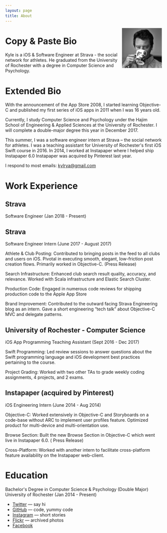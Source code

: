 ```yaml
---
layout: page
title: About
---
```


<img src="portrait.jpg" class="profile-picture" width="128" align="right">

# Copy & Paste Bio
Kyle is a iOS & Software Engineer at Strava - the social network for athletes. He graduated from the University of Rochester with a degree in Computer Science and Psychology.


# Extended Bio
With the announcement of the App Store 2008, I started learning Objective-C and published my first series of iOS apps in 2011 when I was 16 years old.

Currently, I study Computer Science and Psychology under the Hajim School of Engineering & Applied Sciences at the University of Rochester. I will complete a double-major degree this year in December 2017.

This summer, I was a software engineer intern at Strava – the social network for athletes. I was a teaching assistant for University of Rochester's first iOS Swift course in 2016. In 2014, I worked at Instapaper where I helped ship Instapaper 6.0 Instapaper was acquired by Pinterest last year.

I respond to most emails: kylrya@gmail.com

# Work Experience
## Strava
Software Engineer (Jan 2018 - Present)

## Strava
Software Engineer Intern (June 2017 - August 2017)

Athlete & Club Posting: Contributed to bringing posts in the feed to all clubs and users on iOS. Pivotal in executing smooth, elegant, low-friction post creation flows. Primarily worked in Objective-C. (Press Release)

Search Infrastructure: Enhanced club search result quality, accuracy, and relevance. Worked with Scala infrastructure and Elastic Search Cluster.

Production Code: Engaged in numerous code reviews for shipping production code to the Apple App Store

Brand Improvement: Contributed to the outward facing Strava Engineering blog as an intern. Gave a short engineering “tech talk” about Objective-C MVC and delegate patterns.

## University of Rochester - Computer Science
iOS App Programming Teaching Assistant (Sept 2016 - Dec 2017)

Swift Programming: Led review sessions to answer questions about the Swift programming language and iOS development best practices pertaining to the course.

Project Grading: Worked with two other TAs to grade weekly coding assignments, 4 projects, and 2 exams.

## Instapaper (acquired by Pinterest)
iOS Engineering Intern (June 2014 - Aug 2014)

Objective-C: Worked extensively in Objective-C and Storyboards on a code-base without ARC to implement user profiles feature. Optimized product for multi-device and multi-orientation use.

Browse Section: Built the new Browse Section in Objective-C which went live in Instapaper 6.0. ( Press Release)

Cross-Platform: Worked with another intern to facilitate cross-platform feature availability on the Instapaper web-client.

# Education
Bachelor's Degree in Computer Science & Psychology (Double Major)
University of Rochester (Jan 2014 - Present)

- [Twitter](http://twitter.com/rsms) — say hi
- [GitHub](https://github.com/rsms) — code, yummy code
- [Instagram](http://instagram.com/rasmusfabbe/) — short stories
- [Flickr](http://www.flickr.com/photos/rsms/) — archived photos
- [Facebook](http://www.facebook.com/rsms)
